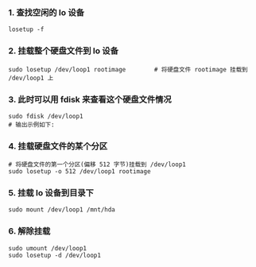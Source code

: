 ### 1. 查找空闲的 lo 设备

```shell
losetup -f 
```

### 2. 挂载整个硬盘文件到 lo 设备

```shell
sudo losetup /dev/loop1 rootimage        # 将硬盘文件 rootimage 挂载到 /dev/loop1 上
```

### 3. 此时可以用 fdisk 来查看这个硬盘文件情况

```shell
sudo fdisk /dev/loop1
# 输出示例如下:

```

### 4. 挂载硬盘文件的某个分区

```shell
# 将硬盘文件的第一个分区(偏移 512 字节)挂载到 /dev/loop1
sudo losetup -o 512 /dev/loop1 rootimage
```

### 5. 挂载 lo 设备到目录下

```shell
sudo mount /dev/loop1 /mnt/hda
```

### 6. 解除挂载

```shell
sudo umount /dev/loop1
sudo losetup -d /dev/loop1
```
